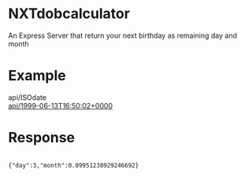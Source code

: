 # NXTdobcalculator
An Express Server that return your next birthday as remaining day and month

# Example

api/ISOdate</br>
<a href="https://bdaycalculator.herokuapp.com/1999-06-13T16:50:02+0000">api/1999-06-13T16:50:02+0000</a>
# Response
<code>
{"day":3,"month":0.09951238929246692}
</code>



